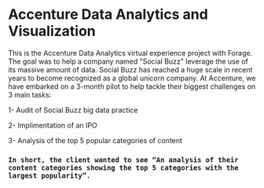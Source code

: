 # Accenture Data Analytics and Visualization 

This is the Accenture Data Analytics virtual experience project with Forage. The goal was to help a company named "Social Buzz" leverage the use of its massive amount of data. Social Buzz has reached a huge scale in recent years to become recognized as a global unicorn company. At Accenture, we have embarked on a 3-month pilot to help tackle their biggest challenges on 3 main tasks:

1- Audit of Social Buzz big data practice

2- Implimentation of an IPO

3- Analysis of the top 5 popular categories of content

### `In short, the client wanted to see “An analysis of their content categories showing the top 5 categories with the largest popularity”.`


